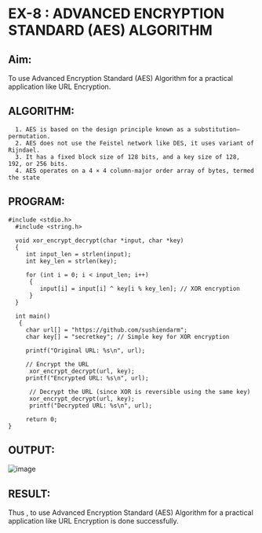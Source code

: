 # EX-8 : ADVANCED ENCRYPTION STANDARD (AES) ALGORITHM

## Aim:
  To use Advanced Encryption Standard (AES) Algorithm for a practical application like URL Encryption.

## ALGORITHM: 
```
  1. AES is based on the design principle known as a substitution–permutation. 
  2. AES does not use the Feistel network like DES, it uses variant of Rijndael. 
  3. It has a fixed block size of 128 bits, and a key size of 128, 192, or 256 bits. 
  4. AES operates on a 4 × 4 column-major order array of bytes, termed the state
```

## PROGRAM: 
```
#include <stdio.h>
  #include <string.h>

  void xor_encrypt_decrypt(char *input, char *key)
  {
     int input_len = strlen(input);
     int key_len = strlen(key);

     for (int i = 0; i < input_len; i++)
      {
         input[i] = input[i] ^ key[i % key_len]; // XOR encryption
      }
  }

  int main()
   {
     char url[] = "https://github.com/sushiendarm";
     char key[] = "secretkey"; // Simple key for XOR encryption

     printf("Original URL: %s\n", url);

     // Encrypt the URL
      xor_encrypt_decrypt(url, key);
     printf("Encrypted URL: %s\n", url);

      // Decrypt the URL (since XOR is reversible using the same key)
      xor_encrypt_decrypt(url, key);
      printf("Decrypted URL: %s\n", url);

     return 0;
}
```
## OUTPUT:
![image](https://github.com/user-attachments/assets/268f6ffc-ceee-44df-a8b7-bdfd5b42348b)





## RESULT: 
   Thus , to use Advanced Encryption Standard (AES) Algorithm for a practical application like URL Encryption is done successfully.
